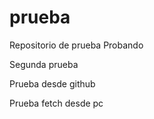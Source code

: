 # prueba
Repositorio de prueba
Probando

Segunda prueba

Prueba desde github


Prueba fetch desde pc
